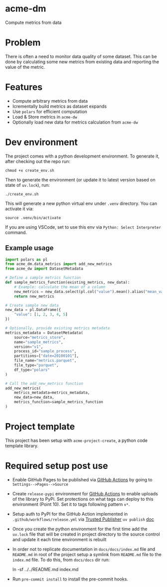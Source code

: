 # acme-dm

Compute metrics from data

# Problem

There is often a need to monitor data quality of some dataset.
This can be done by calculating some new metrics from existing data and reporting the value of the metric.

# Features

* Compute arbitrary metrics from data
* Icrementally build metrics as dataset expands
* Use `polars` for efficient computation
* Load & Store metrics in `acme-dw`
* Optionally load new data for metrics calculation from `acme-dw`

# Dev environment

The project comes with a python development environment.
To generate it, after checking out the repo run:

    chmod +x create_env.sh

Then to generate the environment (or update it to latest version based on state of `uv.lock`), run:

    ./create_env.sh

This will generate a new python virtual env under `.venv` directory. You can activate it via:

    source .venv/bin/activate

If you are using VSCode, set to use this env via `Python: Select Interpreter` command.

## Example usage

```python
import polars as pl
from acme_dm.data_metrics import add_new_metrics
from acme_dw import DatasetMetadata

# Define a sample metrics function
def sample_metrics_function(existing_metrics, new_data):
    # Example: calculate the mean of a column
    new_metrics = new_data.select(pl.col("value").mean().alias("mean_value"))
    return new_metrics

# Create sample new data
new_data = pl.DataFrame({
    "value": [1, 2, 3, 4, 5]
})

# Optionally, provide existing metrics metadata
metrics_metadata = DatasetMetadata(
    source="metrics_store",
    name="sample_metrics",
    version="v1",
    process_id="sample_process",
    partitions=["date=20100101"],
    file_name="metrics.parquet",
    file_type="parquet",
    df_type="polars"
)

# Call the add_new_metrics function
add_new_metrics(
    metrics_metadata=metrics_metadata,
    new_data=new_data,
    metrics_function=sample_metrics_function
)
```

# Project template

This project has been setup with `acme-project-create`, a python code template library.

# Required setup post use

* Enable GitHub Pages to be published via [GitHub Actions](https://docs.github.com/en/pages/getting-started-with-github-pages/configuring-a-publishing-source-for-your-github-pages-site#publishing-with-a-custom-github-actions-workflow) by going to `Settings-->Pages-->Source`
* Create `release-pypi` environment for [GitHub Actions](https://docs.github.com/en/actions/managing-workflow-runs-and-deployments/managing-deployments/managing-environments-for-deployment#creating-an-environment) to enable uploads of the library to PyPi. Set protections on what tags can deploy to this environment (Point 10). Set it to tags following pattern `v*`.
* Setup auth to PyPI for the GitHub Action implemented in `.github/workflows/release.yml` via [Trusted Publisher](https://docs.pypi.org/trusted-publishers/adding-a-publisher/) `uv publish` [doc](https://docs.astral.sh/uv/guides/publish/#publishing-your-package)
* Once you create the python environment for the first time add the `uv.lock` file that will be created in project directory to the source control and update it each time environment is rebuilt
* In order not to replicate documentation in `docs/docs/index.md` file and `README.md` in root of the project setup a symlink from `README.md` file to the `index.md` file.
To do this, from `docs/docs` dir run:

    ln -sf ../../README.md index.md
* Run `pre-commit install` to install the pre-commit hooks.
